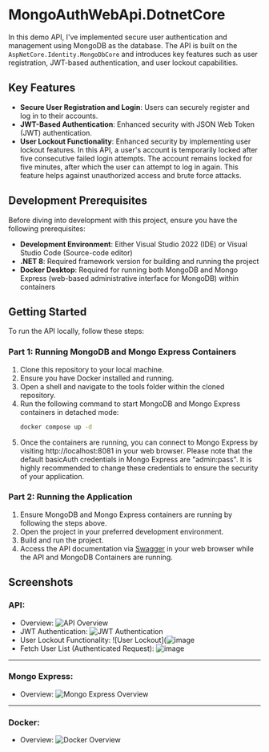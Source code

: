 # MongoAuthWebApi.DotnetCore
In this demo API, I've implemented secure user authentication and management using MongoDB as the database. The API is built on the `AspNetCore.Identity.MongoDbCore` and introduces key features such as user registration, JWT-based authentication, and user lockout capabilities.

## Key Features
- **Secure User Registration and Login**: Users can securely register and log in to their accounts.
- **JWT-Based Authentication**: Enhanced security with JSON Web Token (JWT) authentication.
- **User Lockout Functionality**: Enhanced security by implementing user lockout features. In this API, a user's account is temporarily locked after five consecutive failed login attempts. The account remains locked for five minutes, after which the user can attempt to log in again. This feature helps against unauthorized access and brute force attacks.

## Development Prerequisites
Before diving into development with this project, ensure you have the following prerequisites:

- **Development Environment**: Either Visual Studio 2022 (IDE) or Visual Studio Code (Source-code editor)
- **.NET 8**: Required framework version for building and running the project
- **Docker Desktop**: Required for running both MongoDB and Mongo Express (web-based administrative interface for MongoDB) within containers 

## Getting Started
To run the API locally, follow these steps:

### Part 1: Running MongoDB and Mongo Express Containers
1. Clone this repository to your local machine.
2. Ensure you have Docker installed and running.
3. Open a shell and navigate to the tools folder within the cloned repository.
4. Run the following command to start MongoDB and Mongo Express containers in detached mode: 
   ```bash
   docker compose up -d
5. Once the containers are running, you can connect to Mongo Express by visiting http://localhost:8081 in your web browser. Please note that the default basicAuth credentials in Mongo Express are "admin:pass". It is highly recommended to change these credentials to ensure the security of your application.

### Part 2: Running the Application
1. Ensure MongoDB and Mongo Express containers are running by following the steps above.
2. Open the project in your preferred development environment.
3. Build and run the project.
4. Access the API documentation via [Swagger](http://localhost:5281/swagger/index.html) in your web browser while the API and MongoDB Containers are running.

## Screenshots

### API:
- Overview: ![API Overview](https://github.com/gsherwin360/MongoAuthWebApi.DotnetCore/assets/17651320/083d982c-d3b9-4575-8eab-8bc7caae38ac)
- JWT Authentication: ![JWT Authentication](https://github.com/gsherwin360/MongoAuthWebApi.DotnetCore/assets/17651320/651e075e-6438-4f38-aec5-6650db598966)
- User Lockout Functionality: ![User Lockout](![image](https://github.com/gsherwin360/MongoAuthWebApi.DotnetCore/assets/17651320/cde7df59-42a2-4195-95c9-0edbd7688def)
- Fetch User List (Authenticated Request): ![image](https://github.com/gsherwin360/MongoAuthWebApi.DotnetCore/assets/17651320/9191ae13-3bdd-43bd-9b6c-a751d678f686)
  
---
### Mongo Express:
- Overview: ![Mongo Express Overview](https://github.com/gsherwin360/MongoAuthWebApi.DotnetCore/assets/17651320/21e9d375-797a-47a0-bce8-898c6aeae73a)

---
### Docker:
- Overview: ![Docker Overview](https://github.com/gsherwin360/MongoAuthWebApi.DotnetCore/assets/17651320/3400d7bb-2502-4d94-8a46-f54dfbc3517e)




